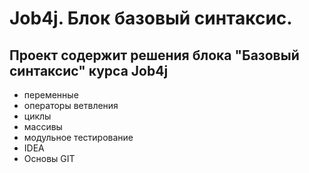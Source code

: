 # Job4j. Блок базовый синтаксис.

Проект содержит решения блока "Базовый синтаксис" курса Job4j
- 

- переменные
- операторы ветвления
- циклы
- массивы
- модульное тестирование
- IDEA
- Основы GIT

